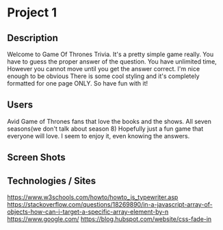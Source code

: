 # Project 1

## Description
Welcome to Game Of Thrones Trivia. It's a pretty simple game really.
You have to guess the proper answer of the question. You have unlimited time,
However you cannot move until you get the answer correct. I'm nice enough to be obvious
There is some cool styling and it's completely formatted for one page ONLY. So have fun with it!

## Users
Avid Game of Thrones fans that love the books and the shows. All seven seasons(we don't talk about season 8)
Hopefully just a fun game that everyone will love. I seem to enjoy it, even knowing the answers.

## Screen Shots

## Technologies / Sites
https://www.w3schools.com/howto/howto_js_typewriter.asp
https://stackoverflow.com/questions/18269890/in-a-javascript-array-of-objects-how-can-i-target-a-specific-array-element-by-n
https://www.google.com/
https://blog.hubspot.com/website/css-fade-in
